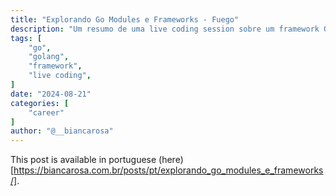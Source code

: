 ```yaml
---
title: "Explorando Go Modules e Frameworks - Fuego"
description: "Um resumo de uma live coding session sobre um framework Go que auto-gera open api spec"
tags: [
    "go",
    "golang",
    "framework",
    "live coding",
]
date: "2024-08-21"
categories: [
    "career"
]
author: "@__biancarosa"
---
```

This post is available in portuguese (here)[https://biancarosa.com.br/posts/pt/explorando_go_modules_e_frameworks/].